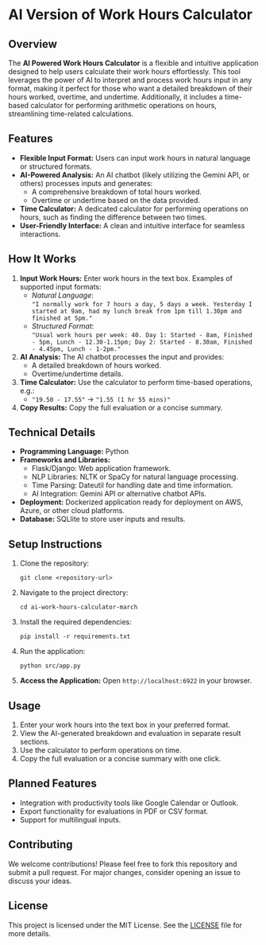 # AI Version of Work Hours Calculator

## Overview
The **AI Powered Work Hours Calculator** is a flexible and intuitive application designed to help users calculate their work hours effortlessly. This tool leverages the power of AI to interpret and process work hours input in any format, making it perfect for those who want a detailed breakdown of their hours worked, overtime, and undertime. Additionally, it includes a time-based calculator for performing arithmetic operations on hours, streamlining time-related calculations.

## Features
- **Flexible Input Format:** Users can input work hours in natural language or structured formats.
- **AI-Powered Analysis:** An AI chatbot (likely utilizing the Gemini API, or others) processes inputs and generates:
  - A comprehensive breakdown of total hours worked.
  - Overtime or undertime based on the data provided.
- **Time Calculator:** A dedicated calculator for performing operations on hours, such as finding the difference between two times.
- **User-Friendly Interface:** A clean and intuitive interface for seamless interactions.

## How It Works
1. **Input Work Hours:** Enter work hours in the text box. Examples of supported input formats:
   - *Natural Language*:  
     `"I normally work for 7 hours a day, 5 days a week. Yesterday I started at 9am, had my lunch break from 1pm till 1.30pm and finished at 5pm."`  
   - *Structured Format*:  
     `"Usual work hours per week: 40. Day 1: Started - 8am, Finished - 5pm, Lunch - 12.30-1.15pm; Day 2: Started - 8.30am, Finished - 4.45pm, Lunch - 1-2pm."`
2. **AI Analysis:** The AI chatbot processes the input and provides:
   - A detailed breakdown of hours worked.
   - Overtime/undertime details.
3. **Time Calculator:** Use the calculator to perform time-based operations, e.g.:
   - `"19.50 - 17.55"` → `"1.55 (1 hr 55 mins)"`
4. **Copy Results:** Copy the full evaluation or a concise summary.

## Technical Details
- **Programming Language:** Python  
- **Frameworks and Libraries:**
  - Flask/Django: Web application framework.
  - NLP Libraries: NLTK or SpaCy for natural language processing.
  - Time Parsing: Dateutil for handling date and time information.
  - AI Integration: Gemini API or alternative chatbot APIs.
- **Deployment:** Dockerized application ready for deployment on AWS, Azure, or other cloud platforms.
- **Database:** SQLlite to store user inputs and results.

## Setup Instructions
1. Clone the repository:
   ```
   git clone <repository-url>
   ```
2. Navigate to the project directory:
   ```
   cd ai-work-hours-calculator-march
   ```
3. Install the required dependencies:
   ```
   pip install -r requirements.txt
   ```
4. Run the application:
   ```
   python src/app.py
   ```

5. **Access the Application:** 
   Open `http://localhost:6922` in your browser.

## Usage
1. Enter your work hours into the text box in your preferred format.
2. View the AI-generated breakdown and evaluation in separate result sections.
3. Use the calculator to perform operations on time.
4. Copy the full evaluation or a concise summary with one click.

## Planned Features
- Integration with productivity tools like Google Calendar or Outlook.
- Export functionality for evaluations in PDF or CSV format.
- Support for multilingual inputs.

## Contributing
We welcome contributions! Please feel free to fork this repository and submit a pull request. For major changes, consider opening an issue to discuss your ideas.

## License
This project is licensed under the MIT License. See the [LICENSE](../LICENSE.txt) file for more details.
